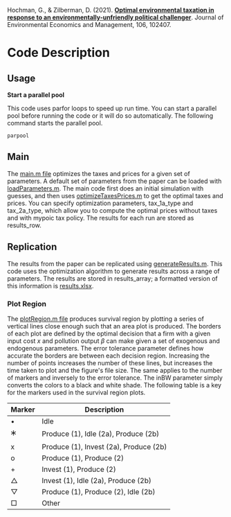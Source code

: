 
 Hochman, G., & Zilberman, D. (2021). **[Optimal environmental taxation in response to an environmentally-unfriendly political challenger]([url](https://doi.org/10.1016/j.jeem.2020.102407))**. Journal of Environmental Economics and Management, 106, 102407.


# Code Description

## Usage

**Start a parallel pool**

This code uses parfor loops to speed up run time. You can start a parallel pool before running the code or it will do so automatically. The following command starts the parallel pool.
```
parpool
```

## Main

The [main.m file](model/main.m) optimizes the taxes and prices for a given set of parameters. A default set of parameters from the paper can be loaded with [loadParameters.m](model/loadParameters). The main code first does an initial simulation with guesses, and then uses [optimizeTaxesPrices.m](model/optimizeTaxesPrices.m) to get the optimal taxes and prices. You can specify optimization parameters, tax_1a_type and tax_2a_type, which allow you to compute the optimal prices without taxes and with mypoic tax policy. The results for each run are stored as results_row. 


## Replication

The results from the paper can be replicated using [generateResults.m](model/generateResults.m). This code uses the optimization algorithm to generate results across a range of parameters. The results are stored in results_array; a formatted version of this information is [results.xlsx](results/results.xlsx).


### Plot Region

The [plotRegion.m file](model/plotRegion.m) produces survival region by plotting a series of vertical lines close enough such that an area plot is produced. The borders of each plot are defined by the optimal decision that a firm with a given input cost *x* and pollution output *β* can make given a set of exogenous and endogenous parameters. The error tolerance parameter defines how accurate the borders are between each decision region. Increasing the number of points increases the number of these lines, but increases the time taken to plot and the figure's file size. The same applies to the number of markers and inversely to the error tolerance. The inBW parameter simply converts the colors to a black and white shade. The following table is a key for the markers used in the survival region plots. 

Marker | Description
---- | ----
• | Idle
🞶 | Produce (1), Idle (2a), Produce (2b)
x | Produce (1), Invest (2a), Produce (2b)
o | Produce (1), Produce (2)
\+ | Invest (1), Produce (2)
△ | Invest (1), Idle (2a), Produce (2b)
▽ | Produce (1), Produce (2), Idle (2b)
□ | Other
 
